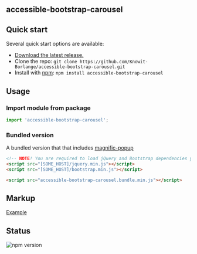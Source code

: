 ## accessible-bootstrap-carousel

## Quick start

Several quick start options are available:

- [Download the latest release.](https://github.com/Knowit-Borlange/accessible-bootstrap-carousel/archive/v2.6.0.zip)
- Clone the repo: `git clone https://github.com/Knowit-Borlange/accessible-bootstrap-carousel.git`
- Install with [npm](https://www.npmjs.com/): `npm install accessible-bootstrap-carousel`


## Usage
### Import module from package
```javascript
import 'accessible-bootstrap-carousel';
```

### Bundled version
A bundled version that that includes [magnific-popup](https://dimsemenov.com/plugins/magnific-popup/)

```html
<!-- NOTE! You are required to load jQuery and Bootstrap dependencies yourself. I.e. via a CDN -->
<script src="[SOME_HOST]/jquery.min.js"></script>
<script src="[SOME_HOST]/bootstrap.min.js"></script>

<script src="accessible-bootstrap-carousel.bundle.min.js"></script>
```

## Markup
[Example](src/accessible-bootstrap-carousel.html)

## Status
![npm version](https://flat.badgen.net/npm/dt/accessible-bootstrap-carousel)
